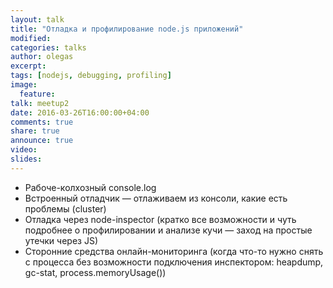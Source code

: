 ```yaml
---
layout: talk
title: "Отладка и профилирование node.js приложений"
modified:
categories: talks
author: olegas
excerpt:
tags: [nodejs, debugging, profiling]
image:
  feature:
talk: meetup2
date: 2016-03-26T16:00:00+04:00
comments: true
share: true
announce: true
video:
slides: 
---
```


* Рабоче-колхозный console.log
* Встроенный отладчик — отлаживаем из консоли, какие есть проблемы (cluster)
* Отладка через node-inspector (кратко все возможности и чуть подробнее о профилировании и анализе кучи — заход на простые утечки через JS)
* Сторонние средства онлайн-мониторинга (когда что-то нужно снять с процесса без возможности подключения инспектором: heapdump, gc-stat, process.memoryUsage())

